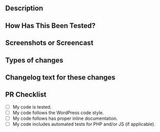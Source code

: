 ## Description

<!-- Please describe your changes; if your change fixes an existing issue, -->
<!-- use the terminology "Fixes #issue" to ensure the related issue will auto-close when this code is release -->

## How Has This Been Tested?

<!-- Please describe in detail how you tested your changes. -->
<!-- Include details of your testing environment, tests ran to see how -->
<!-- your change affects other areas of the code, etc. -->

## Screenshots or Screencast

<!-- Show us how the code from your PR is working. -->

## Types of changes

<!-- What types of changes does your code introduce?  -->
<!-- Bug fix (non-breaking change which fixes an issue) -->
<!-- New feature (non-breaking change which adds functionality) -->
<!-- Breaking change (fix or feature that would cause existing functionality to not work as expected) -->

## Changelog text for these changes

<!-- Please include a human readable description of what your change did for the Changelog -->
<!-- Examples: Fix: Updates changelog to be more friendly. #Issue (@your-GH-Handle) -->
<!-- If your fix addresses multiple issues, please list each unique issue as separate changelog items. -->

## PR Checklist

- [ ] My code is tested.
- [ ] My code follows the WordPress code style.
- [ ] My code follows has proper inline documentation.
- [ ] My code includes automated tests for PHP and/or JS (if applicable).
